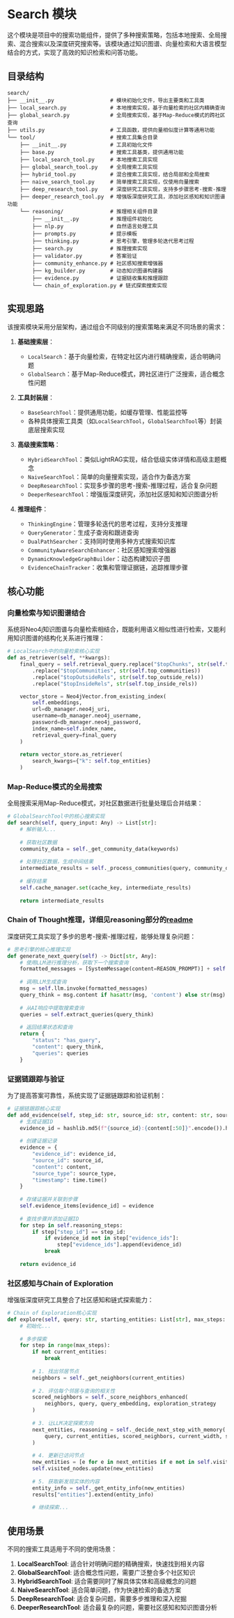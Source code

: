 # Search 模块

这个模块是项目中的搜索功能组件，提供了多种搜索策略，包括本地搜索、全局搜索、混合搜索以及深度研究搜索等。该模块通过知识图谱、向量检索和大语言模型结合的方式，实现了高效的知识检索和问答功能。

## 目录结构

```
search/
├── __init__.py                  # 模块初始化文件，导出主要类和工具类
├── local_search.py              # 本地搜索实现，基于向量检索的社区内精确查询
├── global_search.py             # 全局搜索实现，基于Map-Reduce模式的跨社区查询
├── utils.py                     # 工具函数，提供向量相似度计算等通用功能
└── tool/                        # 搜索工具集合目录
    ├── __init__.py              # 工具初始化文件
    ├── base.py                  # 搜索工具基类，提供通用功能
    ├── local_search_tool.py     # 本地搜索工具实现
    ├── global_search_tool.py    # 全局搜索工具实现
    ├── hybrid_tool.py           # 混合搜索工具实现，结合局部和全局搜索
    ├── naive_search_tool.py     # 简单搜索工具实现，仅使用向量搜索
    ├── deep_research_tool.py    # 深度研究工具实现，支持多步骤思考-搜索-推理
    ├── deeper_research_tool.py  # 增强版深度研究工具，添加社区感知和知识图谱功能
    └── reasoning/               # 推理相关组件目录
        ├── __init__.py          # 推理组件初始化
        ├── nlp.py               # 自然语言处理工具
        ├── prompts.py           # 提示模板
        ├── thinking.py          # 思考引擎，管理多轮迭代思考过程
        ├── search.py            # 推理搜索实现
        ├── validator.py         # 答案验证
        ├── community_enhance.py # 社区感知搜索增强器
        ├── kg_builder.py        # 动态知识图谱构建器
        ├── evidence.py          # 证据链收集和推理跟踪
        └── chain_of_exploration.py # 链式探索搜索实现
```

## 实现思路

该搜索模块采用分层架构，通过组合不同级别的搜索策略来满足不同场景的需求：

1. **基础搜索层**：
   - `LocalSearch`：基于向量检索，在特定社区内进行精确搜索，适合明确问题
   - `GlobalSearch`：基于Map-Reduce模式，跨社区进行广泛搜索，适合概念性问题

2. **工具封装层**：
   - `BaseSearchTool`：提供通用功能，如缓存管理、性能监控等
   - 各种具体搜索工具类（如`LocalSearchTool`，`GlobalSearchTool`等）封装底层搜索实现

3. **高级搜索策略**：
   - `HybridSearchTool`：类似LightRAG实现，结合低级实体详情和高级主题概念
   - `NaiveSearchTool`：简单的向量搜索实现，适合作为备选方案
   - `DeepResearchTool`：实现多步骤的思考-搜索-推理过程，适合复杂问题
   - `DeeperResearchTool`：增强版深度研究，添加社区感知和知识图谱分析

4. **推理组件**：
   - `ThinkingEngine`：管理多轮迭代的思考过程，支持分支推理
   - `QueryGenerator`：生成子查询和跟进查询
   - `DualPathSearcher`：支持同时使用多种方式搜索知识库
   - `CommunityAwareSearchEnhancer`：社区感知搜索增强器
   - `DynamicKnowledgeGraphBuilder`：动态构建知识子图
   - `EvidenceChainTracker`：收集和管理证据链，追踪推理步骤

## 核心功能

### 向量检索与知识图谱结合

系统将Neo4j知识图谱与向量检索相结合，既能利用语义相似性进行检索，又能利用知识图谱的结构化关系进行推理：

```python
# LocalSearch中的向量检索核心实现
def as_retriever(self, **kwargs):
    final_query = self.retrieval_query.replace("$topChunks", str(self.top_chunks))
        .replace("$topCommunities", str(self.top_communities))
        .replace("$topOutsideRels", str(self.top_outside_rels))
        .replace("$topInsideRels", str(self.top_inside_rels))

    vector_store = Neo4jVector.from_existing_index(
        self.embeddings,
        url=db_manager.neo4j_uri,
        username=db_manager.neo4j_username,
        password=db_manager.neo4j_password,
        index_name=self.index_name,
        retrieval_query=final_query
    )
    
    return vector_store.as_retriever(
        search_kwargs={"k": self.top_entities}
    )
```

### Map-Reduce模式的全局搜索

全局搜索采用Map-Reduce模式，对社区数据进行批量处理后合并结果：

```python
# GlobalSearchTool中的核心搜索实现
def search(self, query_input: Any) -> List[str]:
    # 解析输入...
    
    # 获取社区数据
    community_data = self._get_community_data(keywords)
    
    # 处理社区数据，生成中间结果
    intermediate_results = self._process_communities(query, community_data)
    
    # 缓存结果
    self.cache_manager.set(cache_key, intermediate_results)
    
    return intermediate_results
```

### Chain of Thought推理，详细见reasoning部分的[readme](./tool/reasoning/readme.md)

深度研究工具实现了多步的思考-搜索-推理过程，能够处理复杂问题：

```python
# 思考引擎的核心推理实现
def generate_next_query(self) -> Dict[str, Any]:
    # 使用LLM进行推理分析，获取下一个搜索查询
    formatted_messages = [SystemMessage(content=REASON_PROMPT)] + self.msg_history
    
    # 调用LLM生成查询
    msg = self.llm.invoke(formatted_messages)
    query_think = msg.content if hasattr(msg, 'content') else str(msg)
    
    # 从AI响应中提取搜索查询
    queries = self.extract_queries(query_think)
    
    # 返回结果状态和查询
    return {
        "status": "has_query", 
        "content": query_think,
        "queries": queries
    }
```

### 证据链跟踪与验证

为了提高答案可靠性，系统实现了证据链跟踪和验证机制：

```python
# 证据链跟踪核心实现
def add_evidence(self, step_id: str, source_id: str, content: str, source_type: str) -> str:
    # 生成证据ID
    evidence_id = hashlib.md5(f"{source_id}:{content[:50]}".encode()).hexdigest()[:10]
    
    # 创建证据记录
    evidence = {
        "evidence_id": evidence_id,
        "source_id": source_id,
        "content": content,
        "source_type": source_type,
        "timestamp": time.time()
    }
    
    # 存储证据并关联到步骤
    self.evidence_items[evidence_id] = evidence
    
    # 查找步骤并添加证据ID
    for step in self.reasoning_steps:
        if step["step_id"] == step_id:
            if evidence_id not in step["evidence_ids"]:
                step["evidence_ids"].append(evidence_id)
            break
    
    return evidence_id
```

### 社区感知与Chain of Exploration

增强版深度研究工具整合了社区感知和链式探索能力：

```python
# Chain of Exploration核心实现
def explore(self, query: str, starting_entities: List[str], max_steps: int = 5, exploration_width: int = 3):
    # 初始化...
    
    # 多步探索
    for step in range(max_steps):
        if not current_entities:
            break
            
        # 1. 找出邻居节点
        neighbors = self._get_neighbors(current_entities)
        
        # 2. 评估每个邻居与查询的相关性
        scored_neighbors = self._score_neighbors_enhanced(
            neighbors, query, query_embedding, exploration_strategy
        )
        
        # 3. 让LLM决定探索方向
        next_entities, reasoning = self._decide_next_step_with_memory(
            query, current_entities, scored_neighbors, current_width, step
        )
        
        # 4. 更新已访问节点
        new_entities = [e for e in next_entities if e not in self.visited_nodes]
        self.visited_nodes.update(new_entities)
        
        # 5. 获取新发现实体的内容
        entity_info = self._get_entity_info(new_entities)
        results["entities"].extend(entity_info)
        
        # 继续探索...
```

## 使用场景

不同的搜索工具适用于不同的使用场景：

1. **LocalSearchTool**: 适合针对明确问题的精确搜索，快速找到相关内容
2. **GlobalSearchTool**: 适合概念性问题，需要广泛整合多个社区知识
3. **HybridSearchTool**: 适合需要同时了解具体实体和高级概念的问题
4. **NaiveSearchTool**: 适合简单问题，作为快速检索的备选方案
5. **DeepResearchTool**: 适合复杂问题，需要多步推理和深入挖掘
6. **DeeperResearchTool**: 适合最复杂的问题，需要社区感知和知识图谱分析